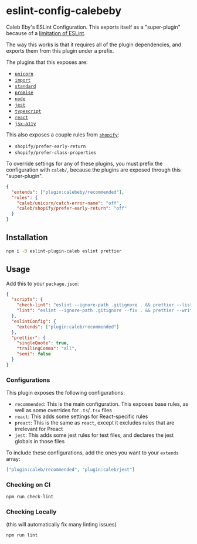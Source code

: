 # eslint-config-calebeby

Caleb Eby's ESLint Configuration. This exports itself as a "super-plugin"
because of a
[limitation of ESLint](https://github.com/eslint/eslint/issues/3458).

The way this works is that it requires all of the plugin dependencies, and
exports them from this plugin under a prefix.

The plugins that this exposes are:

- [`unicorn`](https://github.com/sindresorhus/eslint-plugin-unicorn)
- [`import`](https://github.com/benmosher/eslint-plugin-import)
- [`standard`](https://github.com/standard/eslint-plugin-standard)
- [`promise`](https://github.com/xjamundx/eslint-plugin-promise)
- [`node`](https://github.com/mysticatea/eslint-plugin-node)
- [`jest`](https://github.com/jest-community/eslint-plugin-jest)
- [`typescript`](https://github.com/nzakas/eslint-plugin-typescript)
- [`react`](https://github.com/yannickcr/eslint-plugin-react)
- [`jsx-a11y`](https://github.com/evcohen/eslint-plugin-jsx-a11y)

This also exposes a couple rules from
[`shopify`](https://github.com/shopify/eslint-plugin-shopify):

- `shopify/prefer-early-return`
- `shopify/prefer-class-properties`

To override settings for any of these plugins, you must prefix the configuration
with `caleb/`, because the plugins are exposed through this "super-plugin".

```json
{
  "extends": ["plugin:calebeby/recommended"],
  "rules": {
    "caleb/unicorn/catch-error-name": "off",
    "caleb/shopify/prefer-early-return": "off"
  }
}
```

## Installation

```sh
npm i -D eslint-plugin-caleb eslint prettier
```

## Usage

Add this to your `package.json`:

```json
{
  "scripts": {
    "check-lint": "eslint --ignore-path .gitignore . && prettier --list-different --ignore-path .gitignore '**.js'",
    "lint": "eslint --ignore-path .gitignore --fix . && prettier --write --ignore-path .gitignore '**.js'"
  },
  "eslintConfig": {
    "extends": ["plugin:caleb/recommended"]
  },
  "prettier": {
    "singleQuote": true,
    "trailingComma": "all",
    "semi": false
  }
}
```

### Configurations

This plugin exposes the following configurations:

- `recommended`: This is the main configuration. This exposes base rules, as
  well as some overrides for `.ts`/`.tsx` files
- `react`: This adds some settings for React-specific rules
- `preact`: This is the same as `react`, except it excludes rules that are
  irrelevant for Preact
- `jest`: This adds some jest rules for test files, and declares the jest
  globals in those files

To include these configurations, add the ones you want to your `extends` array:

```json
["plugin:caleb/recommended", "plugin:caleb/jest"]
```

### Checking on CI

```sh
npm run check-lint
```

### Checking Locally

(this will automatically fix many linting issues)

```sh
npm run lint
```

